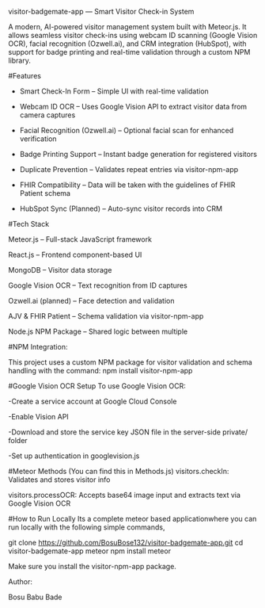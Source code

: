 visitor-badgemate-app — Smart Visitor Check-in System

A modern, AI-powered visitor management system built with Meteor.js. It allows seamless visitor check-ins using webcam ID scanning (Google Vision OCR), facial recognition (Ozwell.ai), and CRM integration (HubSpot), with support for badge printing and real-time validation through a custom NPM library.

#Features

- Smart Check-In Form – Simple UI with real-time validation

- Webcam ID OCR – Uses Google Vision API to extract visitor data from camera captures

- Facial Recognition (Ozwell.ai) – Optional facial scan for enhanced verification

- Badge Printing Support – Instant badge generation for registered visitors

- Duplicate Prevention – Validates repeat entries via visitor-npm-app

- FHIR Compatibility – Data will be taken with the guidelines of FHIR Patient schema

- HubSpot Sync (Planned) – Auto-sync visitor records into CRM

#Tech Stack

Meteor.js – Full-stack JavaScript framework

React.js – Frontend component-based UI

MongoDB – Visitor data storage

Google Vision OCR – Text recognition from ID captures

Ozwell.ai (planned) – Face detection and validation

AJV & FHIR Patient – Schema validation via visitor-npm-app

Node.js NPM Package – Shared logic between multiple 

#NPM Integration:

This project uses a custom NPM package for visitor validation and schema handling with the command:
npm install visitor-npm-app

#Google Vision OCR Setup
To use Google Vision OCR:

-Create a service account at Google Cloud Console

-Enable Vision API

-Download and store the service key JSON file in the server-side private/ folder

-Set up authentication in googlevision.js

#Meteor Methods (You can find this in Methods.js)
visitors.checkIn: Validates and stores visitor info

visitors.processOCR: Accepts base64 image input and extracts text via Google Vision OCR

#How to Run Locally
 Its a complete meteor based applicationwhere you can run locally with the following simple commands,

git clone https://github.com/BosuBose132/visitor-badgemate-app.git
cd visitor-badgemate-app
meteor npm install
meteor

Make sure you install the visitor-npm-app package.

Author:

Bosu Babu Bade

